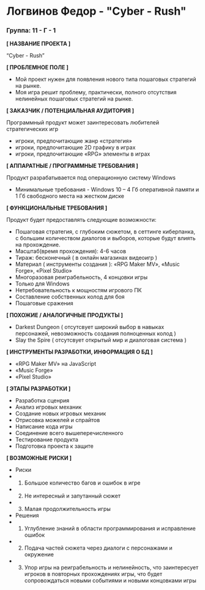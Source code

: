 # Логвинов Федор - "Cyber - Rush"

### Группа: 11 - Г - 1

**[ НАЗВАНИЕ ПРОЕКТА ]**

“Cyber - Rush”

**[ ПРОБЛЕМНОЕ ПОЛЕ ]**

* Мой проект нужен для появления нового типа пошаговых стратегий на рынке.
* Моя игра решит проблему, практически, полного отсутствия нелинейных пошаговых стратегий на рынке.

**[ ЗАКАЗЧИК / ПОТЕНЦИАЛЬНАЯ АУДИТОРИЯ ]**

Программный продукт может заинтересовать любителей стратегических игр

* игроки, предпочитающие жанр «стратегия»
* игроки, предпочитающие 2D графику в играх
* игроки, предпочитающие «RPG» элементы в играх

**[ АППАРАТНЫЕ / ПРОГРАММНЫЕ ТРЕБОВАНИЯ ]** 

Продукт разрабатывается под операционную систему Windows

* Минимальные требования - Windows 10 – 4 Гб оперативной памяти и 1 Гб свободного места на жестком диске 

**[ ФУНКЦИОНАЛЬНЫЕ ТРЕБОВАНИЯ ]**

Продукт будет предоставлять следующие возможности:

* Пошаговая стратегия, с глубоким сюжетом, в сеттинге киберпанка, с большим количеством диалогов и выборов, которые будут влиять на прохождение. 
* Масштаб(время прохождения): 4-6 часов
* Тираж: бесконечный ( в онлайн магазинах видеоигр )
* Материал ( инструменты создания ): «RPG Maker MV», «Music Forge», «Pixel Studio»
* Многоразовая реиграбельность, 4 концовки игры
* Только для Windows
* Нетребовательность к мощностям игрового ПК
* Составление собственных колод для боя
* Пошаговые сражения

**[ ПОХОЖИЕ / АНАЛОГИЧНЫЕ ПРОДУКТЫ ]**

* Darkest Dungeon ( отсутсвует широкий выбор в навыках персонажей, невозможность создания полноценных колод ) 
* Slay the Spire  ( отсутсвует открытый мир и диалоговая система ) 

**[ ИНСТРУМЕНТЫ РАЗРАБОТКИ, ИНФОРМАЦИЯ О БД ]**

*	«RPG Maker MV» на JavaScript
*	«Music Forge»
*	«Pixel Studio»	

**[ ЭТАПЫ РАЗРАБОТКИ ]**

*	Разработка сценрия
*	Анализ игровых механик
*	Создание новых игровых механик
*	Отрисовка можелей и спрайтов
*	Написание кода игры
* Соединение всего вышеперечисленного 
*	Тестирование продукта
*	Подготовка проекта к защите

**[ ВОЗМОЖНЫЕ РИСКИ ]**
* Риски
* 1. Большое количество багов и ошибок в игре
* 2. Не интересный и запутанный сюжет
* 3. Малая продолжительность игры
* Решения
* 1. Углубление знаний в области программирования и исправление ошибок
* 2. Подача частей сюжета через диалоги с персонажами и окружение
* 3. Упор игры на реиграбельность и нелинейность, что заинтересует игроков в повторных прохождениях игры, что будет сопровождаться новыми событиями и новыми концовками игры
